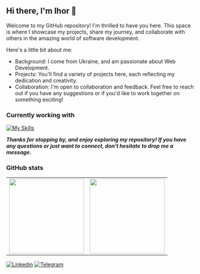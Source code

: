## Hi there, I'm Ihor 👋

Welcome to my GitHub repository! I'm thrilled to have you here. This space is where I showcase my projects, share my journey, and collaborate with others in the amazing world of software development.

Here's a little bit about me:
- Background: I come from Ukraine, and am passionate about Web Development.
- Projects: You'll find a variety of projects here, each reflecting my dedication and creativity.
- Collaboration: I'm open to collaboration and feedback. Feel free to reach out if you have any suggestions or if you'd like to work together on something exciting!

### Currently working with
[![My Skills](https://skillicons.dev/icons?i=html,css,js,react,nodejs,vite,figma&theme=dark)](https://skillicons.dev)

***Thanks for stopping by, and enjoy exploring my repository! If you have any questions or just want to connect, don't hesitate to drop me a message.***

### GitHub stats
<table cellpadding="0">
  <tr style="padding: 0">
    <!-- GitHub Stats Card -->  
    <td valign="top"><img height="200" src="https://github-readme-stats.vercel.app/api?username=Stanovyi&theme=tokyonight&hide_border=true"/></td>
    <!-- GitHub Top Language Card -->
    <td valign="top"><img height="200" src="https://github-readme-stats-sigma-five.vercel.app/api/top-langs/?username=Stanovyi&langs_count=6&layout=compact&theme=tokyonight&hide_border=true&hide=HTML&custom_title=Top%20Languages"></td>
  </tr>
</table>

[![Linkedin](https://img.shields.io/badge/Linkedin-2CA5E0?style=for-the-badge&logo=linkedin&logoColor=white)](https://linkedin.com/in/ihor-stanovyi)
[![Telegram](https://img.shields.io/badge/Telegram-2CA5E0?style=for-the-badge&logo=telegram&logoColor=white)](https://t.me/ihor_stanovyi)
